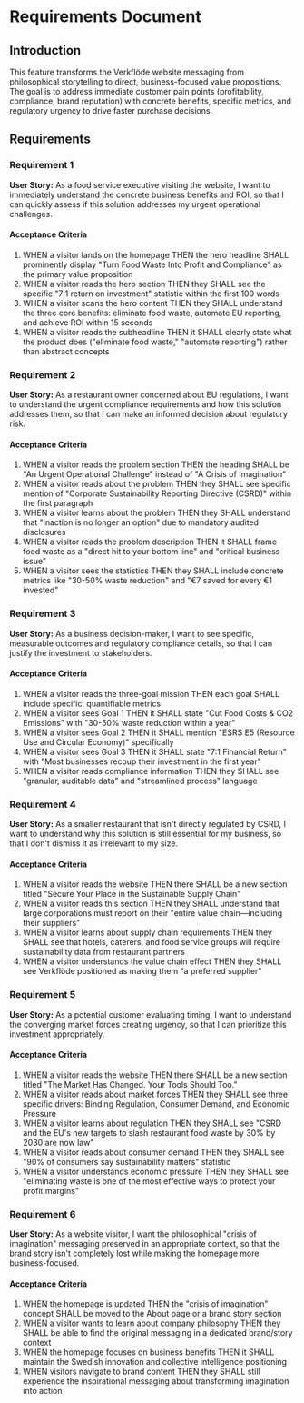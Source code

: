 # Requirements Document

## Introduction

This feature transforms the Verkflöde website messaging from philosophical storytelling to direct, business-focused value propositions. The goal is to address immediate customer pain points (profitability, compliance, brand reputation) with concrete benefits, specific metrics, and regulatory urgency to drive faster purchase decisions.

## Requirements

### Requirement 1

**User Story:** As a food service executive visiting the website, I want to immediately understand the concrete business benefits and ROI, so that I can quickly assess if this solution addresses my urgent operational challenges.

#### Acceptance Criteria

1. WHEN a visitor lands on the homepage THEN the hero headline SHALL prominently display "Turn Food Waste Into Profit and Compliance" as the primary value proposition
2. WHEN a visitor reads the hero section THEN they SHALL see the specific "7:1 return on investment" statistic within the first 100 words
3. WHEN a visitor scans the hero content THEN they SHALL understand the three core benefits: eliminate food waste, automate EU reporting, and achieve ROI within 15 seconds
4. WHEN a visitor reads the subheadline THEN it SHALL clearly state what the product does ("eliminate food waste," "automate reporting") rather than abstract concepts

### Requirement 2

**User Story:** As a restaurant owner concerned about EU regulations, I want to understand the urgent compliance requirements and how this solution addresses them, so that I can make an informed decision about regulatory risk.

#### Acceptance Criteria

1. WHEN a visitor reads the problem section THEN the heading SHALL be "An Urgent Operational Challenge" instead of "A Crisis of Imagination"
2. WHEN a visitor reads about the problem THEN they SHALL see specific mention of "Corporate Sustainability Reporting Directive (CSRD)" within the first paragraph
3. WHEN a visitor learns about the problem THEN they SHALL understand that "inaction is no longer an option" due to mandatory audited disclosures
4. WHEN a visitor reads the problem description THEN it SHALL frame food waste as a "direct hit to your bottom line" and "critical business issue"
5. WHEN a visitor sees the statistics THEN they SHALL include concrete metrics like "30-50% waste reduction" and "€7 saved for every €1 invested"

### Requirement 3

**User Story:** As a business decision-maker, I want to see specific, measurable outcomes and regulatory compliance details, so that I can justify the investment to stakeholders.

#### Acceptance Criteria

1. WHEN a visitor reads the three-goal mission THEN each goal SHALL include specific, quantifiable metrics
2. WHEN a visitor sees Goal 1 THEN it SHALL state "Cut Food Costs & CO2 Emissions" with "30-50% waste reduction within a year"
3. WHEN a visitor sees Goal 2 THEN it SHALL mention "ESRS E5 (Resource Use and Circular Economy)" specifically
4. WHEN a visitor sees Goal 3 THEN it SHALL state "7:1 Financial Return" with "Most businesses recoup their investment in the first year"
5. WHEN a visitor reads compliance information THEN they SHALL see "granular, auditable data" and "streamlined process" language

### Requirement 4

**User Story:** As a smaller restaurant that isn't directly regulated by CSRD, I want to understand why this solution is still essential for my business, so that I don't dismiss it as irrelevant to my size.

#### Acceptance Criteria

1. WHEN a visitor reads the website THEN there SHALL be a new section titled "Secure Your Place in the Sustainable Supply Chain"
2. WHEN a visitor reads this section THEN they SHALL understand that large corporations must report on their "entire value chain—including their suppliers"
3. WHEN a visitor learns about supply chain requirements THEN they SHALL see that hotels, caterers, and food service groups will require sustainability data from restaurant partners
4. WHEN a visitor understands the value chain effect THEN they SHALL see Verkflöde positioned as making them "a preferred supplier"

### Requirement 5

**User Story:** As a potential customer evaluating timing, I want to understand the converging market forces creating urgency, so that I can prioritize this investment appropriately.

#### Acceptance Criteria

1. WHEN a visitor reads the website THEN there SHALL be a new section titled "The Market Has Changed. Your Tools Should Too."
2. WHEN a visitor reads about market forces THEN they SHALL see three specific drivers: Binding Regulation, Consumer Demand, and Economic Pressure
3. WHEN a visitor learns about regulation THEN they SHALL see "CSRD and the EU's new targets to slash restaurant food waste by 30% by 2030 are now law"
4. WHEN a visitor reads about consumer demand THEN they SHALL see "90% of consumers say sustainability matters" statistic
5. WHEN a visitor understands economic pressure THEN they SHALL see "eliminating waste is one of the most effective ways to protect your profit margins"

### Requirement 6

**User Story:** As a website visitor, I want the philosophical "crisis of imagination" messaging preserved in an appropriate context, so that the brand story isn't completely lost while making the homepage more business-focused.

#### Acceptance Criteria

1. WHEN the homepage is updated THEN the "crisis of imagination" concept SHALL be moved to the About page or a brand story section
2. WHEN a visitor wants to learn about company philosophy THEN they SHALL be able to find the original messaging in a dedicated brand/story context
3. WHEN the homepage focuses on business benefits THEN it SHALL maintain the Swedish innovation and collective intelligence positioning
4. WHEN visitors navigate to brand content THEN they SHALL still experience the inspirational messaging about transforming imagination into action